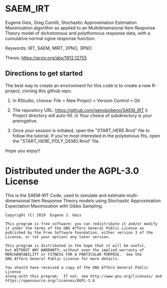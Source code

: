 
# SAEM_IRT
Eugene Geis, Greg Camilli, Stochastic Approximation Estimation Maximization algorithm as applied to an Multidimensional Item Response Theory model of dichotomous and polythomous response data, with a cumulative normal ogive response function.


Keywords: IRT, SAEM, MIRT, 2PNO, 3PNO

Thesis: https://arxiv.org/abs/1912.12755

## Directions to get started

The best way to create an environment for this code is to create a new R-project, cloning this github repo.

1. In RStudio, choose: File > New Project > Version Control > Git 

2. The repository URL: https://github.com/genobobeno/SAEM_IRT
  i) Project directory will auto-fill.
  ii) Your choice of subdirectory is your prerogative.

3. Once your session is initiated, open the "START_HERE.Rmd" file to follow the tutorial. If you're most interested in the polytomous fits, open the "START_HERE_POLY_DEMO.Rmd" file.

Hope you enjoy!!

# Distributed under the AGPL-3.0 License

This is the SAEM-IRT Code, used to simulate and estimate multi-dimensional Item Response Theory models using Stochastic Approximation Expectation Maximization with Gibbs Sampling. 

    Copyright (C) 2019  Eugene J. Geis

    This program is free software: you can redistribute it and/or modify
    it under the terms of the GNU Affero General Public License as
    published by the Free Software Foundation, either version 3 of the
    License, or (at your option) any later version.

    This program is distributed in the hope that it will be useful,
    but WITHOUT ANY WARRANTY; without even the implied warranty of
    MERCHANTABILITY or FITNESS FOR A PARTICULAR PURPOSE.  See the
    GNU Affero General Public License for more details.

    You should have received a copy of the GNU Affero General Public License
    along with this program.  If not, see http://www.gnu.org/licenses/ and
    https://opensource.org/licenses/AGPL-3.0

